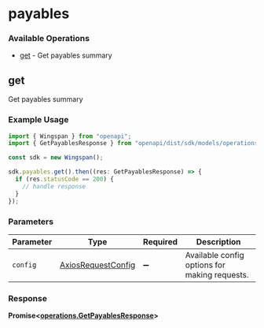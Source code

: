 # payables

### Available Operations

* [get](#get) - Get payables summary

## get

Get payables summary

### Example Usage

```typescript
import { Wingspan } from "openapi";
import { GetPayablesResponse } from "openapi/dist/sdk/models/operations";

const sdk = new Wingspan();

sdk.payables.get().then((res: GetPayablesResponse) => {
  if (res.statusCode == 200) {
    // handle response
  }
});
```

### Parameters

| Parameter                                                    | Type                                                         | Required                                                     | Description                                                  |
| ------------------------------------------------------------ | ------------------------------------------------------------ | ------------------------------------------------------------ | ------------------------------------------------------------ |
| `config`                                                     | [AxiosRequestConfig](https://axios-http.com/docs/req_config) | :heavy_minus_sign:                                           | Available config options for making requests.                |


### Response

**Promise<[operations.GetPayablesResponse](../../models/operations/getpayablesresponse.md)>**

